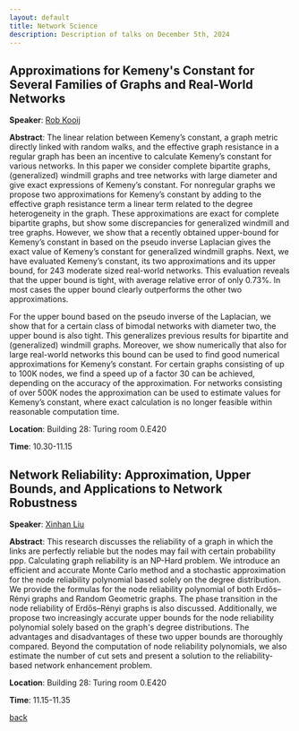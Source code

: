 ```yaml
---
layout: default
title: Network Science
description: Description of talks on December 5th, 2024
---
```




## Approximations for Kemeny's Constant for Several Families of Graphs and Real-World Networks


**Speaker**: [Rob Kooij](https://www.nas.ewi.tudelft.nl/index.php/rob-kooij)

**Abstract**: 
The linear relation between Kemeny’s constant, a graph metric directly linked with random walks, and the effective graph resistance in a regular graph has been an incentive to calculate Kemeny’s constant for various networks. In this paper we consider complete bipartite graphs, (generalized) windmill graphs and tree networks with large diameter and give exact expressions of Kemeny’s constant. For nonregular graphs we propose two approximations for Kemeny’s constant by adding to the effective graph resistance term a linear term related to the degree heterogeneity in the graph. These approximations are exact for complete bipartite graphs, but show some discrepancies for generalized windmill and tree graphs. However, we show that a recently obtained upper-bound for Kemeny’s constant in based on the pseudo inverse Laplacian gives the exact value of Kemeny’s constant for generalized windmill graphs. Next, we have evaluated Kemeny’s constant, its two approximations and its upper bound, for 243 moderate sized real-world networks. This evaluation reveals that the upper bound is tight, with average relative error of only 0.73%. In most cases the upper bound clearly outperforms the other two approximations. 

For the upper bound based on the pseudo inverse of the Laplacian, we show that for a certain class of bimodal networks with diameter two, the upper bound is also tight. This generalizes previous results for bipartite and (generalized) windmill graphs. Moreover, we show numerically that also for large real-world networks this bound can be used to find good numerical approximations for Kemeny’s constant. For certain graphs consisting of up to 100K nodes, we find a speed up of a factor 30 can be achieved, depending on the accuracy of the approximation. For networks consisting of over 500K nodes the approximation can be used to estimate values for Kemeny’s constant, where exact calculation is no longer feasible within reasonable computation time.

**Location**: Building 28: Turing room 0.E420

**Time**: 10.30-11.15


## Network Reliability: Approximation, Upper Bounds, and Applications to Network Robustness


**Speaker**: [Xinhan Liu](https://www.nas.ewi.tudelft.nl/index.php/xinhan-liu)

**Abstract**: 
This research discusses the reliability of a graph in which the links are perfectly reliable but the nodes may fail with certain probability ppp. Calculating graph reliability is an NP-Hard problem. We introduce an efficient and accurate Monte Carlo method and a stochastic approximation for the node reliability polynomial based solely on the degree distribution. We provide the formulas for the node reliability polynomial of both Erdős–Rényi graphs and Random Geometric graphs. The phase transition in the node reliability of Erdős–Rényi graphs is also discussed. Additionally, we propose two increasingly accurate upper bounds for the node reliability polynomial solely based on the graph's degree distributions. The advantages and disadvantages of these two upper bounds are thoroughly compared. Beyond the computation of node reliability polynomials, we also estimate the number of cut sets and present a solution to the reliability-based network enhancement problem.


**Location**: Building 28: Turing room 0.E420

**Time**: 11.15-11.35


[back](../index.md#december-5th-2024-network-science)
